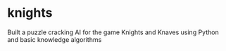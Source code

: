 # knights
Built a puzzle cracking AI for the game Knights and Knaves using Python and basic knowledge algorithms
